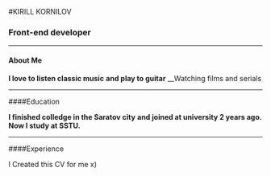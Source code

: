 #KIRILL KORNILOV

### Front-end developer
---

#### About Me

__I love to listen classic music__
__and play to guitar__
__Watching films and serials
____
####Education

__I finished colledge in the Saratov city__
__and joined at university 2 years ago.__
__Now I study at SSTU.__
____

####Experience

I Created this CV for me x)
